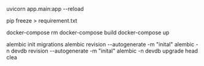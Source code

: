 uvicorn app.main:app --reload


pip freeze > requirement.txt


docker-compose rm 
docker-compose build
docker-compose up 


alembic init migrations
alembic revision --autogenerate -m "inital"
alembic -n devdb revision --autogenerate -m "inital"
alembic -n devdb upgrade head
clea